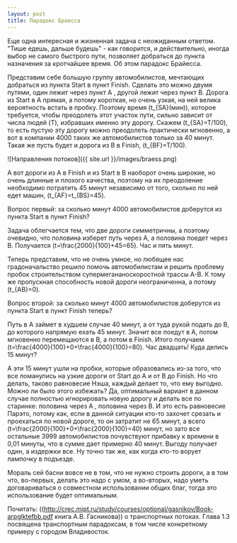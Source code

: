 ```yaml
---
layout: post
title: Парадокс Браесса
---
```

Еще одна интересная и жизненная задача с неожиданным ответом. "Тише едешь, дальше будешь" - как говорится, и действительно, иногда выбор не самого быстрого пути, позволяет добраться до пункта назначения за кротчайшее время. Об этом парадокс Брайесса.

Представим себе большую группу автомобилистов, мечтающих добраться из пункта Start в пункт Finish. Сделать это можно двумя путями, один лежит через пункт A , другой лежит через пункт В. Дорога из Start в A прямая, а потому короткая, но очень узкая, на ней велика вероятность встать в пробку. Поэтому время \(t_{SA}(мин)\), которое требуется, чтобы преодолеть этот участок пути, сильно зависит от числа людей \(T\), избравших именно эту дорогу. Скажем \(t_{SA}=T/100\), то есть пустую эту дорогу можно преодолеть практически мгновенно, а вот в компании 4000 таких же автомобилистов только за 40 минут. Такая же пусть будет и дорога из B в Finish, \(t_{BF}=T/100\).

![Направления потоков]({{ site.url }}/images/braess.png)

А вот дороги из A в Finish и из Start в B наоборот очень широкие, но очень длинные и плохого качества, поэтому на их преодоление необходимо потратить 45 минут независимо от того, сколько по ней едет машин, \(t_{AF}=t_{BS}=45\).

Вопрос первый: за сколько минут 4000 автомобилистов доберутся из пункта Start в пункт Finish?  

Задача облегчается тем, что две дороги симметричны, а поэтому очевидно, что половина изберет путь через A, а половина поедет через B. Получается \(t=\frac{2000}{100}+45=65\). Час и пять минут.

Теперь представим, что не очень умное, но любящее нас градоначальство решило помочь автомобилистам и решить проблему пробок строительством супермегананоскоростной трассы A-B. К тому же пропускная способность новой дороги неограниченна, а потому \(t_{AB}=0\).

Вопрос второй: за сколько минут 4000 автомобилистов доберутся из пункта Start в пункт Finish теперь? 

Путь в A займет в худшем случае 40 минут, а от туда рукой подать до B, до которого напрямую ехать 45 минут. Значит все поедут в А, потом мгновенно перемещаются в B, а потом в Finish. Итого получаем \(t=\frac{4000}{100}+0+\frac{4000}{100}=80\). Час двадцать! Куда делись 15 минут?

А эти 15 минут ушли на пробки, которые образовались из-за того, что все ломанулись на узкие дороги от Start до A и от B до Finish. Но что делать, таково равновесие Нэша, каждый делает то, что ему выгодно. Можно ли было этого избежать? Да, оптимальный вариант в данном случае полностью игнорировать новую дорогу и делать все по старинке: половина через A , половина через B. И это есть равновесие Парэто, потому как, если в данной ситуации кто-то захочет срезать и проехаться по новой дороге, то он затратит не 65 минут, а всего \(t=\frac{2000}{100}+0+\frac{2000}{100}=40\) минут, но зато все остальные 3999 автомобилистов почувствуют прибавку к времени в 0,01 минуты, что в сумме дает примерно 40 минут. Выгоду получает один, а издержки все. Ну точно так же, как когда кто-то ворует лампочку в подъезде.

Мораль сей басни вовсе не в том, что не нужно строить дороги, а в том что, во-первых, делать это надо с умом, а во-вторых, надо уметь договариваться о совместном использовании общих благ, тогда это использование будет оптимальным.

Почитать: ((http://crec.mipt.ru/study/courses/optional/gasnikov/Book-arpglktefbb.pdf книга А.В. Гасникова)) о транспортных потоках. Глава 1.3 посвящена транспортным парадоксам, в том числе конкретному примеру с городом Владивосток.